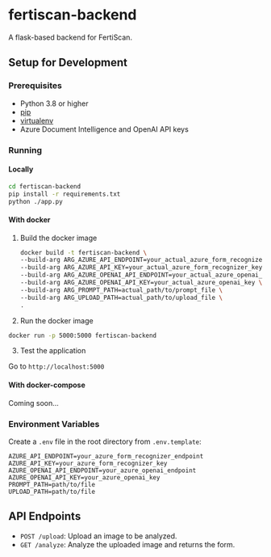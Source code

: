 # fertiscan-backend

A flask-based backend for FertiScan.

## Setup for Development

### Prerequisites

- Python 3.8 or higher
- [pip](https://pip.pypa.io/en/stable/installation/)
- [virtualenv](https://virtualenv.pypa.io/en/stable/installation/)
- Azure Document Intelligence and OpenAI API keys

### Running

#### Locally

```sh
cd fertiscan-backend
pip install -r requirements.txt
python ./app.py
```

#### With docker

1. Build the docker image

    ```bash
    docker build -t fertiscan-backend \
    --build-arg ARG_AZURE_API_ENDPOINT=your_actual_azure_form_recognizer_endpoint \
    --build-arg ARG_AZURE_API_KEY=your_actual_azure_form_recognizer_key \
    --build-arg ARG_AZURE_OPENAI_API_ENDPOINT=your_actual_azure_openai_endpoint \
    --build-arg ARG_AZURE_OPENAI_API_KEY=your_actual_azure_openai_key \
    --build-arg ARG_PROMPT_PATH=actual_path/to/prompt_file \
    --build-arg ARG_UPLOAD_PATH=actual_path/to/upload_file \
    .
    ```

2. Run the docker image

```bash
docker run -p 5000:5000 fertiscan-backend
```

3. Test the application

Go to `http://localhost:5000`

#### With docker-compose

Coming soon...

### Environment Variables

Create a `.env` file in the root directory from `.env.template`:

```plaintext
AZURE_API_ENDPOINT=your_azure_form_recognizer_endpoint
AZURE_API_KEY=your_azure_form_recognizer_key
AZURE_OPENAI_API_ENDPOINT=your_azure_openai_endpoint
AZURE_OPENAI_API_KEY=your_azure_openai_key
PROMPT_PATH=path/to/file
UPLOAD_PATH=path/to/file
```

## API Endpoints

* `POST /upload`: Upload an image to be analyzed.
* `GET /analyze`: Analyze the uploaded image and returns the form.
